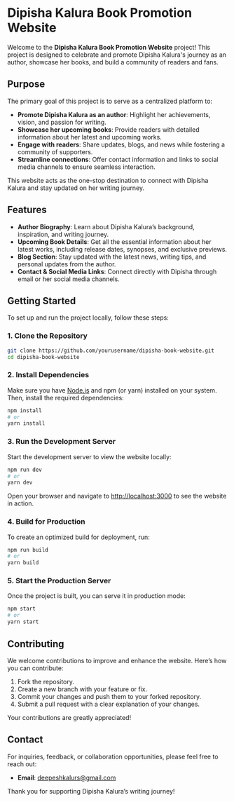 # Dipisha Kalura Book Promotion Website

Welcome to the **Dipisha Kalura Book Promotion Website** project! This project is designed to celebrate and promote Dipisha Kalura's journey as an author, showcase her books, and build a community of readers and fans.

## Purpose

The primary goal of this project is to serve as a centralized platform to:

- **Promote Dipisha Kalura as an author**: Highlight her achievements, vision, and passion for writing.
- **Showcase her upcoming books**: Provide readers with detailed information about her latest and upcoming works.
- **Engage with readers**: Share updates, blogs, and news while fostering a community of supporters.
- **Streamline connections**: Offer contact information and links to social media channels to ensure seamless interaction.

This website acts as the one-stop destination to connect with Dipisha Kalura and stay updated on her writing journey.

## Features

- **Author Biography**: Learn about Dipisha Kalura’s background, inspiration, and writing journey.
- **Upcoming Book Details**: Get all the essential information about her latest works, including release dates, synopses, and exclusive previews.
- **Blog Section**: Stay updated with the latest news, writing tips, and personal updates from the author.
- **Contact & Social Media Links**: Connect directly with Dipisha through email or her social media channels.

## Getting Started

To set up and run the project locally, follow these steps:

### 1. Clone the Repository

```bash
git clone https://github.com/yourusername/dipisha-book-website.git
cd dipisha-book-website
```

### 2. Install Dependencies

Make sure you have [Node.js](https://nodejs.org/) and npm (or yarn) installed on your system. Then, install the required dependencies:

```bash
npm install
# or
yarn install
```

### 3. Run the Development Server

Start the development server to view the website locally:

```bash
npm run dev
# or
yarn dev
```

Open your browser and navigate to [http://localhost:3000](http://localhost:3000) to see the website in action.

### 4. Build for Production

To create an optimized build for deployment, run:

```bash
npm run build
# or
yarn build
```

### 5. Start the Production Server

Once the project is built, you can serve it in production mode:

```bash
npm start
# or
yarn start
```

## Contributing

We welcome contributions to improve and enhance the website. Here’s how you can contribute:

1. Fork the repository.
2. Create a new branch with your feature or fix.
3. Commit your changes and push them to your forked repository.
4. Submit a pull request with a clear explanation of your changes.

Your contributions are greatly appreciated!

## Contact

For inquiries, feedback, or collaboration opportunities, please feel free to reach out:

- **Email**: [deepeshkalurs@gmail.com](mailto:deepeshkalurs@gmail.com)

Thank you for supporting Dipisha Kalura’s writing journey!

